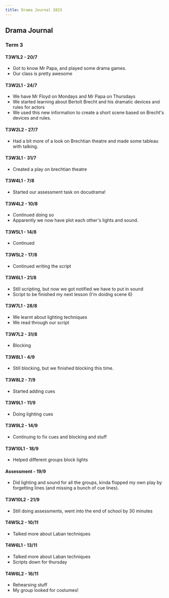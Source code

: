 ```yaml
---
title: Drama Journal 2023
---
```


## Drama Journal
### Term 3
#### T3W1L2 - 20/7
- Got to know Mr Papa, and played some drama games.
- Our class is pretty awesome

#### T3W2L1 - 24/7
- We have Mr Floyd on Mondays and Mr Papa on Thursdays
- We started learning about Bertolt Brecht and his dramatic devices and rules for actors
- We used this new information to create a short scene based on Brecht's devices and rules.

#### T3W2L2 - 27/7
- Had a bit more of a look on Brechtian theatre and made some tableau with talking.

#### T3W3L1 - 31/7
- Created a play on brechtian theatre

#### T3W4L1 - 7/8
- Started our assessment task on docudrama!

#### T3W4L2 - 10/8
- Continued doing so
- Apparently we now have plot each other's lights and sound.

#### T3W5L1 - 14/8
- Continued

#### T3W5L2 - 17/8
- Continued writing the script

#### T3W6L1 - 21/8
- Still scripting, but now we got notified we have to put in sound
- Script to be finished my next lesson (I'm doidng scene 6)

#### T3W7L1 - 28/8
- We learnt about lighting techniques
- We read through our script

#### T3W7L2 - 31/8
- Blocking

#### T3W8L1 - 4/9
- Still blocking, but we finished blocking this time.

#### T3W8L2 - 7/9
- Started adding cues

#### T3W9L1 - 11/9
- Doing lighting cues

#### T3W9L2 - 14/9
- Continuing to fix cues and blocking and stuff

#### T3W10L1 - 18/9
- Helped different groups block lights

#### Assessment - 19/9
- Did lighting and sound for all the groups, kinda flopped my own play by forgetting lines (and missing a bunch of cue lines).

#### T3W10L2 - 21/9
- Still doing assessments, went into the end of school by 30 minutes

#### T4W5L2 - 10/11
- Talked more about Laban techniques

#### T4W6L1 - 13/11
- Talked more about Laban techniques
- Scripts down for thursday

#### T4W6L2 - 16/11
- Rehearsing stuff
- My group looked for costumes!